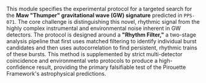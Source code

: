 This module specifies the experimental protocol for a targeted search for the **Maw "Thumper" gravitational wave (GW) signature** predicted in `PPS-071`. The core challenge is distinguishing this novel, rhythmic signal from the highly complex instrumental and environmental noise inherent in GW detectors. The protocol is designed around a **"Rhythm Filter,"** a two-stage analysis pipeline that first uses matched filtering to identify individual burst candidates and then uses autocorrelation to find persistent, rhythmic trains of these bursts. This method is supplemented by strict multi-detector coincidence and environmental veto protocols to produce a high-confidence result, providing the primary falsifiable test of the Pirouette Framework's astrophysical predictions.